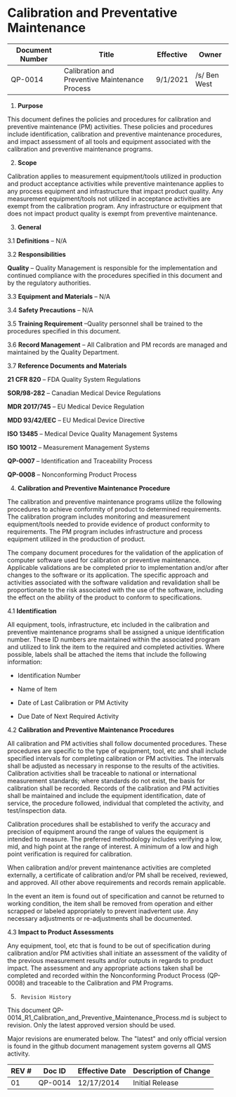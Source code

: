 # Calibration and Preventative Maintenance

Document Number|Title|Effective|Owner
---------------|-------------------------------------|----|-----
QP-0014|Calibration and Preventive Maintenance Process|9/1/2021|/s/ Ben West

1.  **Purpose**

 This document defines the policies and procedures for calibration and
 preventive maintenance (PM) activities. These policies and procedures
 include identification, calibration and preventive maintenance
 procedures, and impact assessment of all tools and equipment
 associated with the calibration and preventive maintenance programs.

2.  **Scope**

 Calibration applies to measurement equipment/tools utilized in
 production and product acceptance activities while preventive
 maintenance applies to any process equipment and infrastructure that
 impact product quality. Any measurement equipment/tools not utilized
 in acceptance activities are exempt from the calibration program. Any
 infrastructure or equipment that does not impact product quality is
 exempt from preventive maintenance.

3.  **General**

3.1  **Definitions** – N/A

3.2  **Responsibilities**

 **Quality** – Quality Management is responsible for the implementation
 and continued compliance with the procedures specified in this
 document and by the regulatory authorities.

3.3  **Equipment and Materials** – N/A

3.4  **Safety Precautions** – N/A

3.5  **Training Requirement** –Quality personnel shall be trained to the
     procedures specified in this document.

3.6  **Record Management** – All Calibration and PM records are managed
     and maintained by the Quality Department.

3.7  **Reference Documents and Materials**

 **21 CFR 820** – FDA Quality System Regulations

 **SOR/98-282** – Canadian Medical Device Regulations

 **MDR 2017/745** – EU Medical Device Regulation

 **MDD 93/42/EEC** – EU Medical Device Directive

 **ISO 13485** – Medical Device Quality Management Systems

 **ISO 10012** – Measurement Management Systems

 **QP-0007** – Identification and Traceability Process

 **QP-0008** – Nonconforming Product Process

4.  **Calibration and Preventive Maintenance Procedure**

 The calibration and preventive maintenance programs utilize the
 following procedures to achieve conformity of product to determined
 requirements. The calibration program includes monitoring and
 measurement equipment/tools needed to provide evidence of product
 conformity to requirements. The PM program includes infrastructure and
 process equipment utilized in the production of product.

 The company document procedures for the validation of the application
 of computer software used for calibration or preventive maintenance.
 Applicable validations are be completed prior to implementation and/or
 after changes to the software or its application. The specific
 approach and activities associated with the software validation and
 revalidation shall be proportionate to the risk associated with the
 use of the software, including the effect on the ability of the
 product to conform to specifications.

4.1  **Identification**

 All equipment, tools, infrastructure, etc included in the calibration
 and preventive maintenance programs shall be assigned a unique
 identification number. These ID numbers are maintained within the
 associated program and utilized to link the item to the required and
 completed activities. Where possible, labels shall be attached the
 items that include the following information:

-   Identification Number

-   Name of Item

-   Date of Last Calibration or PM Activity

-   Due Date of Next Required Activity

4.2   **Calibration and Preventive Maintenance Procedures**

 All calibration and PM activities shall follow documented procedures.
 These procedures are specific to the type of equipment, tool, etc and
 shall include specified intervals for completing calibration or PM
 activities. The intervals shall be adjusted as necessary in response
 to the results of the activities. Calibration activities shall be
 traceable to national or international measurement standards; where
 standards do not exist, the basis for calibration shall be recorded.
 Records of the calibration and PM activities shall be maintained and
 include the equipment identification, date of service, the procedure
 followed, individual that completed the activity, and test/inspection
 data.

 Calibration procedures shall be established to verify the accuracy and
 precision of equipment around the range of values the equipment is
 intended to measure. The preferred methodology includes verifying a
 low, mid, and high point at the range of interest. A minimum of a low
 and high point verification is required for calibration.

 When calibration and/or prevent maintenance activities are completed
 externally, a certificate of calibration and/or PM shall be received,
 reviewed, and approved. All other above requirements and records
 remain applicable.

 In the event an item is found out of specification and cannot be
 returned to working condition, the item shall be removed from
 operation and either scrapped or labeled appropriately to prevent
 inadvertent use. Any necessary adjustments or re-adjustments shall be
 documented.

4.3  **Impact to Product Assessments**

 Any equipment, tool, etc that is found to be out of specification
 during calibration and/or PM activities shall initiate an assessment
 of the validity of the previous measurement results and/or outputs in
 regards to product impact. The assessment and any appropriate actions
 taken shall be completed and recorded within the Nonconforming Product
 Process (QP-0008) and traceable to the Calibration and PM Programs.

5.      Revision History

This document  QP-0014_R1_Calibration_and_Preventive_Maintenance_Process.md
is subject to revision. Only the latest approved version should be used.

Major revisions are enumerated below.
The "latest" and only official version is found in the github document management system governs all QMS activity.

REV #|Doc ID|Effective Date|Description of Change
-----|------|--------------|---------------------
01   | QP-0014|12/17/2014|Initial Release
